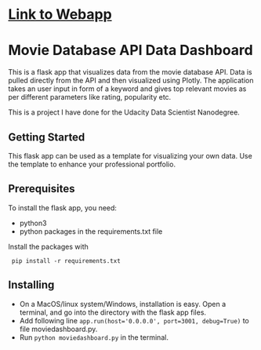# [Link to Webapp](https://movie-dashboard-keyword.onrender.com/)

# Movie Database API Data Dashboard 

This is a flask app that visualizes data from the movie database API. Data is
pulled directly from the API and then visualized using Plotly. The application 
takes an user input in form of a keyword and gives top relevant movies as per
different parameters like rating, popularity etc.

This is a project I have done for the Udacity Data Scientist Nanodegree. 

## Getting Started 

This flask app can be used as a template for visualizing your own data. Use
the template to enhance your professional portfolio. 

## Prerequisites

To install the flask app, you need:
- python3
- python packages in the requirements.txt file
 
 Install the packages with
``` 
 pip install -r requirements.txt
```

## Installing

* On a MacOS/linux system/Windows, installation is easy. Open a terminal, and go into 
the directory with the flask app files.
* Add following line `app.run(host='0.0.0.0', port=3001, debug=True)` to file moviedashboard.py.
* Run `python moviedashboard.py` in the terminal.
